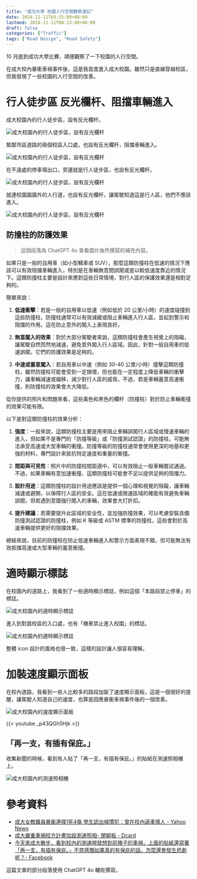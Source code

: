```yaml
---
title: "成功大學 校園人行空間觀察速記"
date: 2024-11-11T03:25:00+08:00
lastmod: 2024-11-11T08:13:00+08:00
draft: false
categories: ["Traffic"]
tags: ["Road Design", "Road Safety"]
---
```


10 月底到成功大學比賽，順便觀察了一下校園的人行空間。

<!--more-->

在成大校內暴衝車禍事件後，這是我首度進入成大校園。雖然只是直線穿越校區，但我發現了一些校園的人行空間的改善。

# 行人徒步區 反光欄杆、阻擋車輛進入

成大校園內的行人徒步區，設有反光欄杆。

![成大校園內的行人徒步區，設有反光欄杆](../images/ncku-pedestrian-area/pedestrian-area.jpeg)

緊鄰市區道路的兩個校區入口處，也設有反光欄杆，阻擋車輛進入。

![成大校園內的行人徒步區，設有反光欄杆](../images/ncku-pedestrian-area/pedestrian-area-entrance.jpeg)

在不遠處的停車場出口，旁邊就是行人徒步區，也設有反光欄杆。

![成大校園內的行人徒步區，設有反光欄杆](../images/ncku-pedestrian-area/pedestrian-area-exit.jpeg)

就連校園圍牆外的人行道，也設有反光欄杆，讓駕駛知道這是行人區，他們不應該進入。

![成大校園內的行人徒步區，設有反光欄杆](../images/ncku-pedestrian-area/pedestrian-area-outside.jpeg)

## 防撞柱的防護效果

> 這個段落為 ChatGPT 4o 查看圖片後所撰寫的補充內容。

如果只是一般的自用車（如小型轎車或 SUV），那麼這類防撞柱在低速的情況下應該可以有效阻擋車輛進入，特別是在車輛無意間誤闖或是以較低速度靠近的情況下。這類防撞柱主要是設計來應對這些日常情境，對行人區的保護效果還是相對足夠的。

簡單來說：

1. **低速衝擊**：若是一般的自用車以低速（例如低於 20 公里/小時）的速度碰撞到這些防撞柱，防撞柱通常可以有效減緩或阻止車輛進入行人區，並起到警示和阻擋的作用。這在防止意外的闖入上表現良好。

2. **無意闖入的效果**：對於大部分駕駛者來說，這類防撞柱會產生視覺上的阻礙，讓駕駛自然而然地減速，避免意外闖入行人區域。因此，針對一般自用車的低速誤闖，它們的防護效果是足夠的。

3. **中速或蓄意闖入**：若自用車以中速（例如 30-40 公里/小時）撞擊這類防撞柱，雖然防撞柱可能會受到一定損壞，但也能在一定程度上降低車輛的衝擊力，讓車輛減速或偏移，減少對行人區的威脅。不過，若是車輛蓄意高速衝撞，則防撞柱的效果會大大降低。

從你提供的照片和問題來看，這些黃色和黑色的欄杆（防撞柱）對於防止車輛衝撞的效果可能有限。

以下是對這類防撞柱的效果分析：

1. **強度**：一般來說，這類防撞柱主要是用來阻止車輛誤闖行人區域或慢速車輛的進入，但如果不是專門的「防撞等級」或「防撞測試認證」的防撞柱，可能無法承受高速或大型車輛的衝撞。防撞等級的防撞柱通常會使用更深的地基和更強的材料，專門設計來抵抗特定速度和重量的衝撞。

2. **間距與可見性**：照片中的防撞柱間距適中，可以有效阻止一般車輛嘗試通過。不過，如果車輛有意加速衝撞，這類防撞柱可能會不足以提供足夠的阻擋力。

3. **設計用途**：這類防撞柱的設計用途應該是提供一個心理和視覺的阻礙，讓車輛減速或避開，以保障行人區的安全。這在低速或限速區域的確能有效避免車輛誤闖，但若遇到意圖強行闖入的車輛，效果會大打折扣。

4. **提升建議**：若需要提升此區域的安全性，並加強防撞效果，可以考慮安裝具備防撞測試認證的防撞柱，例如 K 等級或 ASTM 標準的防撞柱，這些會對於高速車輛提供更好的阻擋效果。

總結來說，目前的防撞柱在防止低速車輛進入和警示方面表現不錯，但可能無法有效抵擋高速或大型車輛的蓄意衝撞。

# 適時顯示標誌

在校園內的道路上，我看到了一些適時顯示標誌，例如這個「本路段禁止停車」的標誌。

![成大校園內的適時顯示標誌](../images/ncku-pedestrian-area/no-parking-sign.jpeg)

進入到對面校區的入口處，也有「機車禁止進入校園」的標誌。

![成大校園內的適時顯示標誌](../images/ncku-pedestrian-area/no-motorcycle-sign.jpeg)

整體 icon 設計的風格也很一致，這樣的設計讓人很容易理解。

# 加裝速度顯示面板

在校內道路，我看到一些人比較多的路段加裝了速度顯示面板，這是一個很好的提醒，讓駕駛人知道自己的速度，也算是因應暴衝車禍事件後的一個改善。

![成大校園內的速度顯示面板](../images/ncku-pedestrian-area/speed-display-board.jpeg)

{{< youtube _p43QGh5Hjk >}}

## 「再一支，有插有保庇。」

收集新聞的時候，看到有人貼了「再一支，有插有保庇。」的貼紙在測速照相機上。

![成大校園內的測速照相機](../images/ncku-pedestrian-area/SCR-20241111-duxw.jpeg)

# 參考資料

- [成大女教職員暴衝連撞1死4傷 學生認出喊慣犯：曾在校內逼車撞人 - Yahoo News](https://tw.news.yahoo.com/%E6%88%90%E5%A4%A7%E5%A5%B3%E6%95%99%E8%81%B7%E5%93%A1%E6%9A%B4%E8%A1%9D%E9%80%A3%E6%92%9E1%E6%AD%BB4%E5%82%B7-%E5%AD%B8%E7%94%9F%E8%AA%8D%E5%87%BA%E5%96%8A%E6%85%A3%E7%8A%AF-%E6%9B%BE%E5%9C%A8%E6%A0%A1%E5%85%A7%E9%80%BC%E8%BB%8A%E6%92%9E%E4%BA%BA-055755994.html)
- [成大嚴重車禍校方計畫加設測速照相- 閒聊板 - Dcard](https://www.dcard.tw/f/talk/p/256362209)
- [今天來成大散步，看到校內的測速桿就想到前陣子的車禍，上面的貼紙還寫著「再一支，有插有保庇。」不禁感慨如果真的有保庇的話，怎麼還會發生悲劇呢？- Facebook](https://www.facebook.com/groups/525658186189949/posts/853372143418550/)

這篇文章的部分段落使用 ChatGPT 4o 輔佐撰寫。